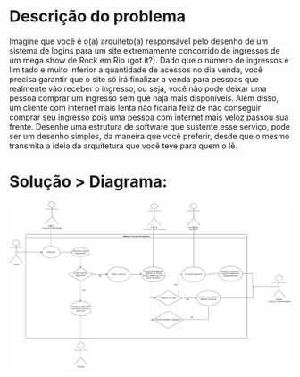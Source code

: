 # Descrição do problema
Imagine que você é o(a) arquiteto(a) responsável pelo desenho de um sistema de logins para um site extremamente
concorrido de ingressos de um mega show de Rock em Rio (got it?). Dado que o número de ingressos é limitado e muito
inferior a quantidade de acessos no dia venda, você precisa garantir que o site só irá finalizar a venda para pessoas que
realmente vão receber o ingresso, ou seja, você não pode deixar uma pessoa comprar um ingresso sem que haja mais
disponíveis. Além disso, um cliente com internet mais lenta não ficaria feliz de não conseguir comprar seu ingresso pois
uma pessoa com internet mais veloz passou sua frente.
Desenhe uma estrutura de software que sustente esse serviço, pode ser um desenho simples, da maneira que você
preferir, desde que o mesmo transmita a ideia da arquitetura que você teve para quem o lê.

# Solução > Diagrama:
![Diagrama](https://github.com/yasminpierazo/BigDataCorp-Teste/blob/9f26d0d98522ce5038588f312d6b1fe1a32976dc/Imagem-Diagrama-Teste.png)
